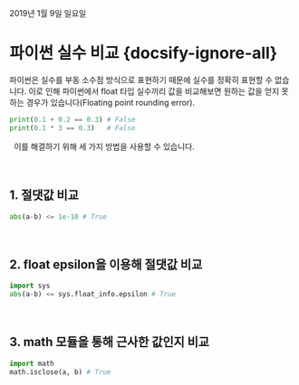 2019년 1월 9일 일요일

# 파이썬 실수 비교 {docsify-ignore-all}

파이썬은 실수를 부동 소수점 방식으로 표현하기 때문에 실수를 정확히 표현할 수 없습니다. 이로 인해 파이썬에서 float 타입 실수끼리 값을 비교해보면 원하는 값을 얻지 못하는 경우가 있습니다(Floating point rounding error). 


```python
print(0.1 + 0.2 == 0.3) # False
print(0.1 * 3 == 0.3)   # False
```
&nbsp;
이를 해결하기 위해 세 가지 방법을 사용할 수 있습니다.

&nbsp;
## 1. 절댓값 비교
```python
abs(a-b) <= 1e-10 # True
```

&nbsp;
## 2. float epsilon을 이용해 절댓값 비교
```python
import sys
abs(a-b) <= sys.float_info.epsilon # True
```

&nbsp;
## 3. math 모듈을 통해 근사한 값인지 비교
```python
import math
math.isclose(a, b) # True
```

&nbsp;
